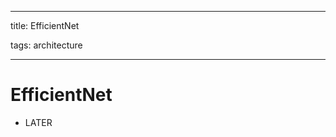 
---

title: EfficientNet

tags: architecture 

---

# EfficientNet
- LATER


















































